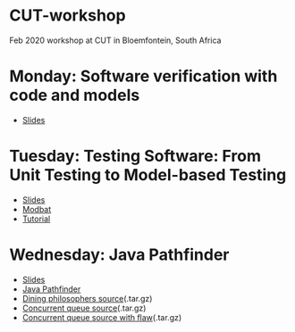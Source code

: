 # CUT-workshop
Feb 2020 workshop at CUT in Bloemfontein, South Africa

# Monday: Software verification with code and models

* [Slides](verif-intro.pdf)

# Tuesday: Testing Software: From Unit Testing to Model-based Testing

* [Slides](mbt.pdf)
* [Modbat](https://github.com/cyrille-artho/modbat/)
* [Tutorial](https://github.com/cyrille-artho/modbat/tree/master/src/test/scala/modbat/tutorial)

# Wednesday: Java Pathfinder

* [Slides](jpf-intro-1.pdf)
* [Java Pathfinder](https://github.com/javapathfinder/jpf-core/)
* [Dining philosophers source](diningphil.tar.gz)(.tar.gz)
* [Concurrent queue source](queue.tar.gz)(.tar.gz)
* [Concurrent queue source with flaw](queue-notify.tar.gz)(.tar.gz)

